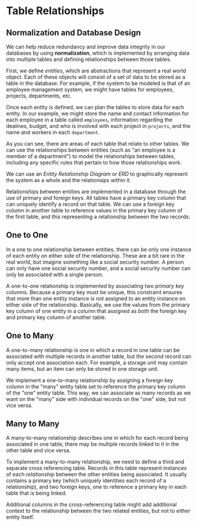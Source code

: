 # Table Relationships

## Normalization and Database Design

We can help reduce redundancy and improve data integrity in our databases by using **normalization**, which is implemented by arranging data into multiple tables and defining relationships between those tables.

First, we define _entities_, which are abstractions that represent a real world object. Each of these objects will consist of a set of data to be stored as a table in the database. For example, if the system to be modeled is that of an employee management system, we might have tables for employees, projects, departments, etc.

Once each entity is defined, we can plan the tables to store data for each entity. In our example, we might store the name and contact information for each employee in a table called `employees`, information regarding the dealines, budget, and who is involved with each project in `projects`, and the name and workers in each `department`.

As you can see, there are areas of each table that relate to other tables. We can use the relationships between entities (such as "an employee is a member of a department") to model the relationships between tables, including any specific rules that pertain to how those relationships work.

We can use an _Entity Relationship Diagram_ or _ERD_ to graphically represent the system as a whole and the relationsips within it.

Relationships between entities are implemented in a database through the use of primary and foreign keys. All tables have a primary key column that can uniquely identify a record on that table. We can use a foreign key column in another table to reference values in the primary key column of the first table, and this representing a relationship between the two records.

## One to One

In a one to one relationship between entities, there can be only one instance of each entity on either side of the relationship. These are a bit rare in the real world, but imagine something like a social security number. A person can only have one social security number, and a social security number can only be associated with a single person.

A one-to-one relationship is implemented by associating two _primary key_ columns. Because a primary key must be unique, this constraint ensures that more than one entity instance is not assigned to an entity instance on either side of the relationship. Basically, we use the values from the primary key column of one entity in a column that assigned as _both_ the foreign key and primary key column of another table. 

## One to Many

A one-to-many relationship is one in which a record in one table can be associated with multiple records in another table, but the second record can only accept one association each. For example, a storage unit may contain many items, but an item can only be stored in one storage unit.

We implement a one-to-many relationship by assigning a foreign key column in the "many" entity table set to reference the primary key column of the "one" entity table. This way, we can associate as many records as we want on the "many" side with individual records on the "one" side, but not vice versa.

## Many to Many

A many-to-many relationship describes one in which for each record being associated in one table, there may be multiple records linked to it in the other table and vice versa.

To implement a many-to-many relationship, we need to define a third and separate cross referencing table. Records in this table represent instances of each _relationship_ between the other entities being associated. It usually contains a primary key (which uniquely identities each record of a relationship), and two foreign keys, one to reference a primary key in each table that is being linked.

Additional columns in the cross-referencing table might add additional context to the relationship between the two related entities, but not to either entity itself.
